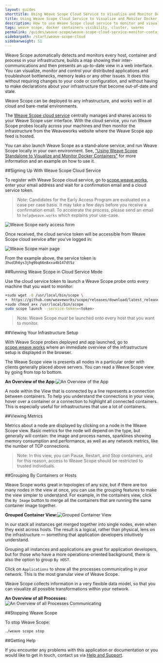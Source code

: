 ```yaml
---
layout: guides
shorttitle: Using Weave Scope Cloud Service to Visualize and Monitor Docker Containers
title: Using Weave Scope Cloud Service to Visualize and Monitor Docker Containers
description: How to use Weave Scope cloud service to monitor and visualize docker containers.
tags: weave scope, docker containers visibility, cluster, swarms
permalink: /guides/weave-scope/weave-scope-cloud-service-monitor-containers.html
sidebarpath: /start/weave-scope-cloud
sidebarweight: 51
---
```


Weave Scope automatically detects and monitors every host, container and process in your infrastructure, builds a map showing their inter-communications and then presents an up-to-date view in a web interface. You can visualize, monitor and control your distributed applications and troubleshoot bottlenecks, memory leaks or any other issues. It does this without requiring changes to your code or configuration, and without having to make declarations about your infrastructure that become out-of-date and stale. 

Weave Scope can be deployed to any infrastructure, and works well in all cloud and bare-metal environments.

The [Weave Scope cloud service](http://scope.weave.works) centrally manages and shares access to your Weave Scope user interface. With the cloud service, you run Weave Scope probes locally across your machines and then monitor the infrastructure from the Weaveworks website where the Weave Scope app feed is hosted. 

You can also launch Weave Scope as a stand-alone service, and run Weave Scope locally in your own environment. See, ["Using Weave Scope Standalone to Visualize and Monitor Docker Containers"](/guides/weave-scope/weave-scope-alone.html) for more information and an example on how to use it. 

##Signing Up With Weave Scope Cloud Service

To register with Weave Scope cloud service, go to [scope.weave.works](http://scope.weave.works), enter your email address and wait for a confirmation email and a cloud service token.

>*Note*: Candidates for the Early Access Program are evaluated on a case per case basis. It may take a few days before you receive a confirmation email. To accelerate the process, please send an email to `help@weave.works` which explains your use-case.

![`Weave Scope` early access form](/guides/images/aws-ecs/scope-early-access.png)


Once received, the cloud service token will be accessible from Weave Scope cloud service after you've logged in:

![`Weave Scope` main page](/guides/images/aws-ecs/scope-cloud-main-page.png)

From the example above, the service token is `3hud3h6ys3jhg9bq66n8xxa4b147dt5z`

##Running Weave Scope in Cloud Service Mode

Use the cloud service token to launch a Weave Scope probe onto every machine that you want to monitor:

~~~bash
+sudo wget -O /usr/local/bin/scope \
+  https://github.com/weaveworks/scope/releases/download/latest_release/scope
+sudo chmod a+x /usr/local/bin/scope
sudo scope launch --service-token=<token>
~~~

>Note: Weave Scope *must* be launched onto every host that you want to monitor.  

##Viewing Your Infrastructure Setup

With Weave Scope probes deployed and app launched, go to [scope.weave.works](http://scope.weave.works) where an immediate overview of the infrastructure setup is displayed in the browser. 

The Weave Scope view is presents all nodes in a particular order with clients generally placed above servers. You can read a Weave Scope view by going from top to bottom.

**An Overview of the App:**![An Overview of the App](/guides/images/weave-scope/weave-scope-application-layers.png)

A node within the View that is connected by a line represents a connection between containers. To help you understand the connections in your view, hover over a container or a connection to highlight all connected containers. This is especially useful for infrastructures that use a lot of containers.

##Viewing Metrics

Metrics about a node are displayed by clicking on a node in the Weave Scope view. Basic metrics for the node will depend on the type, but generally will contain: the image and process names, sparklines showing memory consumption and performance, as well as any network metrics, like the number of TCP connections.

>Note: In this view, you can Pause, Restart, and Stop containers, and for this reason, access to Weave Scope should be restricted to trusted individuals. 

##Grouping By Containers or Hosts

Weave Scope works great in topologies of any size, but if there are too many nodes in the view at once, you can use the grouping features to make the view simpler to understand. For example, in the containers view, click the `By Image` button to merge all the containers that are running the same container image together.

**Grouped Container View:**![Grouped Container View](/guides/images/weave-scope/weave-scope-group-containers.png)

In our stack all instances get merged together into single nodes, even when they exist across hosts. The result is a logical, rather than physical, lens on the infrastructure — something that application developers intuitively understand. 

Grouping all instances and applications are great for application developers, but for those who have a more operations-oriented background, there is also the option to group `By HOST`. 

Click on `Applications` to show all the processes communicating in your network. This is the most granular view of Weave Scope.

Weave Scope collects information in a very flexible data model, so that you can visualize all possible transformations within your network.

**An Overview of all Processes:**![An Overview of all Processes Communicating](/guides/images/weave-scope/weave-scope-applications-view.png)


##Stopping Weave Scope

To stop Weave Scope: 

~~~bash
./weave scope stop
~~~


##Getting Help

If you encounter any problems with this application or documentation or you would like to get in touch, contact us via [Help and Support](http://weave.works/help/index.html).


